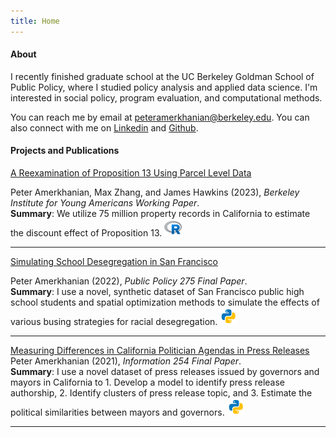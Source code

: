 ```yaml
---
title: Home
---
```


#### About &nbsp;<i class="fa fa-user"></i>
I recently finished graduate school at the UC Berkeley Goldman School of Public Policy, where I studied policy analysis and applied data science. I'm interested in social policy, program evaluation, and computational methods.

You can reach me by email at [peteramerkhanian@berkeley.edu](mailto:peteramerkhanian@berkeley.edu). You can also connect with me on [Linkedin](https://www.linkedin.com/in/peteramerkhanian/) and [Github](https://github.com/peter-amerkhanian).

#### Projects and Publications  &nbsp;<i class="fa fa-book-open"></i>
<i class="fa-sharp fa-regular fa-book-open-cover"></i>
[A Reexamination of Proposition 13 Using Parcel Level Data](https://youngamericans.berkeley.edu/wp-content/uploads/2023/02/Report_A-Reexamination-of-Proposition-13-Using-Parcel-Level-Data_final.pdf)  

Peter Amerkhanian, Max Zhang, and James Hawkins (2023), *Berkeley Institute for Young Americans Working Paper*.  
**Summary**: We utilize 75 million property records in California to estimate the discount effect of Proposition 13. <img width=28em src=images/icons8-r-project.svg>  

---

[Simulating School Desegregation in San Francisco](https://drive.google.com/file/d/1vRbN9dOT8-uFneSbTShG2RMmztQULrX4/view?usp=sharing)  

Peter Amerkhanian (2022), *Public Policy 275 Final Paper*.  
**Summary**: I use a novel, synthetic dataset of San Francisco public high school students and spatial optimization methods to simulate the effects of various busing strategies for racial desegregation. <img width=28em src=images/icons8-python.svg> <a href="https://github.com/peter-amerkhanian/sf-schools-simulation" target="_blank" ><i class="fab fa-github fa-lg text-muted"></i> </a>

---

[Measuring Differences in California Politician Agendas in Press Releases](https://drive.google.com/file/d/134YMeVodA3_kytoq-u8rqO34b3U6Bkoy/view?usp=sharing)  
Peter Amerkhanian (2021), *Information 254 Final Paper*.   
**Summary**: I use a novel dataset of press releases issued by governors and mayors in California to 1. Develop a model to identify press release authorship, 2. Identify clusters of press release topic, and 3. Estimate the political similarities between mayors and governors. <img width=28em src=images/icons8-python.svg> 

---